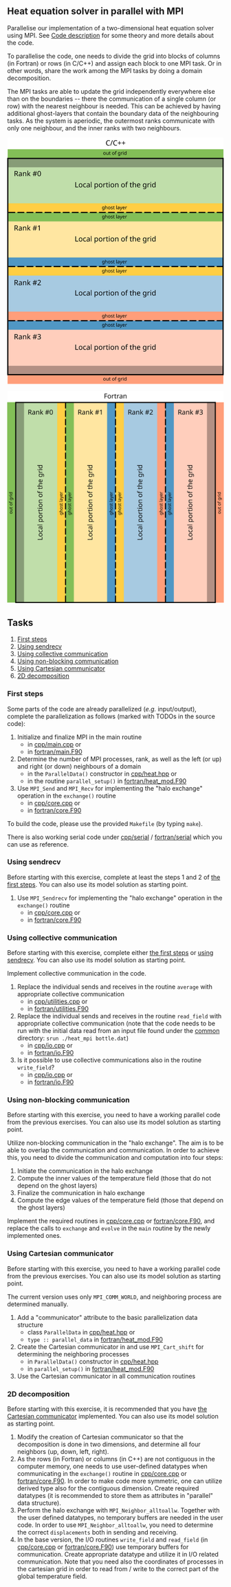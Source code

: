 ## Heat equation solver in parallel with MPI

Parallelise our implementation of a two-dimensional heat equation solver using
MPI. See [Code description](code-description.md) for some theory and more
details about the code.

To parallelise the code, one needs to divide the grid into blocks of columns
(in Fortran) or rows (in C/C++) and assign each block to one MPI task. Or in other
words, share the work among the MPI tasks by doing a domain decomposition.

The MPI tasks are able to update the grid independently everywhere else than
on the boundaries -- there the communication of a single column (or row) with
the nearest neighbour is needed. This can be achieved by having additional
ghost-layers that contain the boundary data of the neighbouring tasks. As the
system is aperiodic, the outermost ranks communicate with only one neighbour,
and the inner ranks with two neighbours.

![domain decomposition C](img/domain-decomposition-c.svg)

![domain decomposition Fortran](img/domain-decomposition-fortran.svg)


## Tasks

1. [First steps](#first-steps)
2. [Using sendrecv](#using-sendrecv)
3. [Using collective communication](#using-collective-communication)
4. [Using non-blocking communication](#using-non-blocking-communication)
5. [Using Cartesian communicator](#using-cartesian-communicator)
6. [2D decomposition](#2d-decomposition)


### First steps

Some parts of the code are already parallelized (*e.g.* input/output), complete
the parallelization as follows (marked with TODOs in the source code):

1. Initialize and finalize MPI in the main routine
   - in [cpp/main.cpp](cpp/main.cpp) or
   - in [fortran/main.F90](fortran/main.F90)
2. Determine the number of MPI processes, rank, as well as the left (or up) and right (or down) neighbours of a domain
   - in the `ParallelData()` constructor in [cpp/heat.hpp](cpp/heat.hpp) or
   - in the routine `parallel_setup()` in [fortran/heat_mod.F90](fortran/heat_mod.F90)
3. Use `MPI_Send` and `MPI_Recv` for implementing the "halo exchange" operation in the `exchange()` routine
   - in [cpp/core.cpp](cpp/core.cpp) or
   - in [fortran/core.F90](fortran/core.F90)

To build the code, please use the provided `Makefile` (by typing `make`).

There is also working serial code under [cpp/serial](cpp/serial) / [fortran/serial](fortran/serial)
which you can use as reference.


### Using sendrecv

Before starting with this exercise, complete at least the steps 1 and 2 of [the first steps](#first-steps).
You can also use its model solution as starting point.

1. Use `MPI_Sendrecv` for implementing the "halo exchange" operation in the `exchange()` routine
   - in [cpp/core.cpp](cpp/core.cpp) or
   - in [fortran/core.F90](fortran/core.F90)


### Using collective communication

Before starting with this exercise, complete either [the first steps](#first-steps) or [using sendrecv](#using-sendrecv).
You can also use its model solution as starting point.

Implement collective communication in the code.

1. Replace the individual sends and receives in the routine `average` with appropriate collective communication
   - in [cpp/utilities.cpp](cpp/utilities.cpp) or
   - in [fortran/utilities.F90](fortran/utilities.F90)
2. Replace the individual sends and receives in the routine `read_field` with appropriate collective communication
   (note that the code needs to be run with the initial data read from an input file found under the [common](common) directory: `srun ./heat_mpi bottle.dat`)
   - in [cpp/io.cpp](cpp/io.cpp) or
   - in [fortran/io.F90](fortran/io.F90)
3. Is it possible to use collective communications also in the routine `write_field`?
   - in [cpp/io.cpp](cpp/io.cpp) or
   - in [fortran/io.F90](fortran/io.F90)


### Using non-blocking communication

Before starting with this exercise, you need to have a working parallel code from the previous exercises.
You can also use its model solution as starting point.

Utilize non-blocking communication in the "halo exchange".
The aim is to be able to overlap the communication and communication. In order to achieve this,
you need to divide the communication and computation into four steps:

1. Initiate the communication in the halo exchange
2. Compute the inner values of the temperature field (those that do not depend on the ghost layers)
3. Finalize the communication in halo exchange
4. Compute the edge values of the temperature field (those that depend on the ghost layers)

Implement the required routines in [cpp/core.cpp](cpp/core.cpp) or [fortran/core.F90](fortran/core.F90),
and replace the calls to `exchange` and `evolve` in the `main` routine by the newly implemented ones.


### Using Cartesian communicator

Before starting with this exercise, you need to have a working parallel code from the previous exercises.
You can also use its model solution as starting point.

The current version uses only `MPI_COMM_WORLD`, and neighboring process are determined manually.

1. Add a "communicator" attribute to the basic parallelization data structure
   - class `ParallelData` in [cpp/heat.hpp](cpp/heat.hpp) or
   - `type :: parallel_data` in [fortran/heat_mod.F90](fortran/heat_mod.F90)
2. Create the Cartesian communicator in and use `MPI_Cart_shift` for determining the neighboring processes
   - in `ParallelData()` constructor in [cpp/heat.hpp](cpp/heat.hpp)
   - in `parallel_setup()` in [fortran/heat_mod.F90](fortran/heat_mod.F90)
3. Use the Cartesian communicator in all communication routines


### 2D decomposition

Before starting with this exercise, it is recommended that you have
[the Cartesian communicator](#using-cartesian-communicator) implemented.
You can also use its model solution as starting point.

1. Modify the creation of Cartesian communicator so that the
   decomposition is done in two dimensions, and determine all four
   neighbors (up, down, left, right).
2. As the rows (in Fortran) or columns (in C++) are not contiguous
   in the computer memory, one needs to use user-defined datatypes
   when communicating in the `exchange()` routine in [cpp/core.cpp](cpp/core.cpp)
   or [fortran/core.F90](fortran/core.F90). In order to make code more
   symmetric, one can utilize derived type also for the contiguous
   dimension. Create required datatypes (it is recommended to store
   them as attributes in "parallel" data structure).
3. Perform the halo exchange with `MPI_Neighbor_alltoallw`. Together
   with the user defined datatypes, no temporary buffers are needed in
   the user code. In order to use `MPI_Neighbor_alltoallw`, you need
   to determine the correct `displacements` both in sending and
   receiving.
4. In the base version, the I/O routines `write_field` and
   `read_field` (in [cpp/core.cpp](cpp/io.cpp) or
   [fortran/core.F90](fortran/io.F90))
   use temporary buffers for communication. Create appropriate
   datatype and utilize it in I/O related communication. Note that you
   need also the coordinates of processes in the cartesian grid in
   order to read from / write to the correct part of the global
   temperature field.


